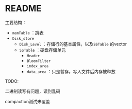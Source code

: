 # README

主要结构：

* `memTable` ：跳表
* `Disk_store` 
  * `Disk_Level` ：存储行的基本属性，以及`SSTable` 的vector
  * `SSTable` ：硬盘存储单元
    * `Header`
    * `BloomFilter`
    * `index_area`
    * `data_area` ：只是暂存，写入文件后内存被释放



TODO:

二进制读写有问题，读到乱码

compaction测试未覆盖

